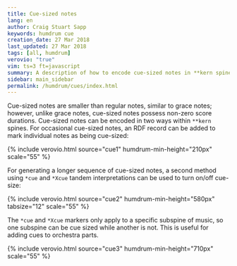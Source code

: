 ```yaml
---
title: Cue-sized notes
lang: en
author: Craig Stuart Sapp
keywords: humdrum cue
creation_date: 27 Mar 2018
last_updated: 27 Mar 2018
tags: [all, humdrum]
verovio: "true"
vim: ts=3 ft=javascript
summary: A description of how to encode cue-sized notes in **kern spines.
sidebar: main_sidebar
permalink: /humdrum/cues/index.html
---
```


Cue-sized notes are smaller than regular notes, similar to grace
notes; however, unlike grace notes, cue-sized notes possess non-zero
score durations.  Cue-sized notes can be encoded in two ways within
`**kern` spines.  For occasional cue-sized notes, an RDF record can
be added to mark individual notes as being cue-sized:


{% include verovio.html
	source="cue1"
	humdrum-min-height="210px"
	scale="55"
%}
<script type="application/json" id="cue1">
**kern
4e
*^
4g	8gN\L
.	8aNJ
*v	*v
4b
=
*-
!!!RDF**kern: N = cue size
</script>


For generating a longer sequence of cue-sized notes, a second method using `*cue` 
and `*Xcue` tandem interpretations can be used to turn on/off cue-size:

{% include verovio.html
	source="cue2"
	humdrum-min-height="580px"
	tabsize="12"
	scale="55"
%}
<script type="application/json" id="cue2">
**kern	**kern
*clefF4	*clefG2
*M3/4	*M3/4
=	=
*	*Xtuplet
*	*cue
*	*rscale:2
4G 4c 4f	(>20ddL>
.	20ee
.	20dd
.	20cc#
.	20dd
4G 4B 4f	20dd#
.	20ee
.	20ff
.	20ff#
.	20gg
4G 4B 4f	20gg#
.	20bb
.	20aa
.	20ggn
.	20ffnJ)
*	*Xcue
*	*rscale:1
=	=
4G 4B 4e	2.ee
4G 4B 4e	.
4G 4B 4e	.
=	=
*-	*-
!!!RDF**kern: > = above
</script>


The `*cue` and `*Xcue` markers only apply to a specific subspine of music, so one 
subspine can be cue sized while another is not.  This is useful for adding 
cues to orchestra parts.


{% include verovio.html
	source="cue3"
	humdrum-min-height="710px"
	scale="55"
%}
<script type="application/json" id="cue3">
**kern
*M4/4
=1
*^
*	*cue
!	!LO:TX:b:t=vlas.
1r	4e
.	4f
.	4e
.	4c
*	*Xcue
=2	=2
*cue	*
!LO:TX:a:t=vlns.	!
4ee	1r
4ff	.
4ee	.
4cc	.
*Xcue	*
=3	=3
*cue	*
8ffL	2r
8eeJ	.
8ddL	.
8ccJ	.
!	!LO:TX:a:B:t=solo
2ryy	16ffLL
.	16ee
.	16dd
.	16ccJJ
.	16bLL
.	16a
.	16g
.	16fJJ
*Xcue	*
*v	*v
=
*-
</script>


